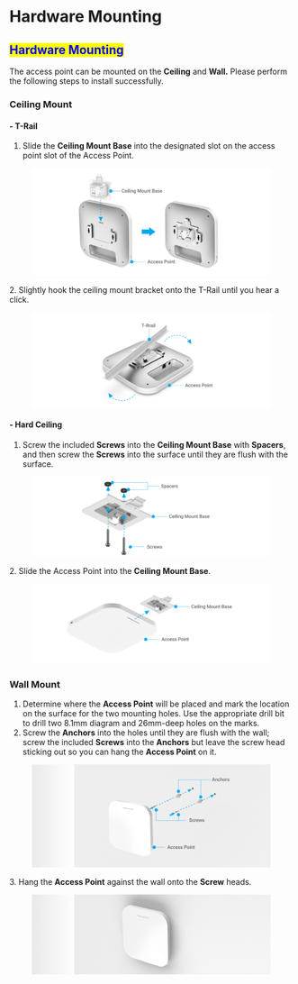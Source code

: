 # Hardware Mounting

## <mark style="color:blue;">Hardware Mounting</mark>

The access point can be mounted on the **Ceiling** and **Wall.** Please perform the following steps to install successfully.

### Ceiling Mount

#### - T-Rail

1. &#x20;Slide the **Ceiling Mount Base** into the designated slot on the access point slot of the Access Point.

<figure><img src=".gitbook/assets/工作區域 1 複本 2.png" alt=""><figcaption></figcaption></figure>

2\. Slightly hook the ceiling mount bracket onto the T-Rail until you hear a click.

<figure><img src=".gitbook/assets/ECW336-ecw357.png" alt=""><figcaption></figcaption></figure>

#### - Hard Ceiling

1. Screw the included **Screws** into the **Ceiling Mount Base** with **Spacers**, and then screw the  **Screws** into the surface until they are flush with the surface.

<figure><img src=".gitbook/assets/工作區域 1 複本 4 (1).png" alt=""><figcaption></figcaption></figure>

2\. Slide the Access Point into the **Ceiling Mount Base**.

<figure><img src=".gitbook/assets/工作區域 1 複本 5.png" alt=""><figcaption></figcaption></figure>

### Wall Mount

1. Determine where the **Access Point** will be placed and mark the location on the surface for the two mounting holes. Use the appropriate drill bit to drill two 8.1mm diagram and 26mm-deep holes on the marks.
2. Screw the **Anchors** into the holes until they are flush with the wall; screw the included **Screws** into the **Anchors** but leave the screw head sticking out so you can hang the **Access Point** on it.

<figure><img src=".gitbook/assets/工作區域 1 複本 6_New.png" alt=""><figcaption></figcaption></figure>

3\. Hang the **Access Point** against the wall onto the **Screw** heads. <mark style="color:red;"></mark>&#x20;

<figure><img src=".gitbook/assets/工作區域 1 複本 7_new.png" alt=""><figcaption></figcaption></figure>
